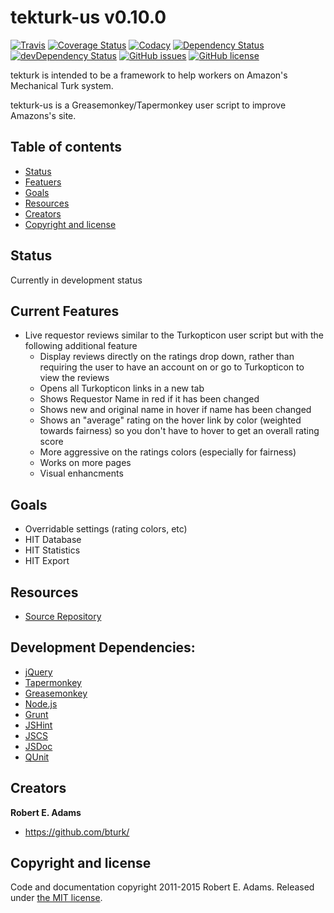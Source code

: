 # tekturk-us v0.10.0

[![Travis](https://img.shields.io/travis/bturk/tekturk-us.svg)](https://travis-ci.org/bturk/tekturk-us)
[![Coverage Status](https://coveralls.io/repos/bturk/tekturk-us/badge.svg?branch=master&service=github)](https://coveralls.io/github/bturk/tekturk-us?branch=master)
[![Codacy](https://img.shields.io/codacy/ae396700daf243c3804179d24c20f6a4.svg)](https://www.codacy.com/app/bturk/tekturk-us/dashboard)
[![Dependency Status](https://david-dm.org/bturk/tekturk-us.svg?theme=shields.io&style=flat)](https://david-dm.org/bturk/tekturk-us)
[![devDependency Status](https://david-dm.org/bturk/tekturk-us/dev-status.svg?theme=shields.io&style=flat)](https://david-dm.org/bturk/tekturk-us#info=devDependencies)
[![GitHub issues](https://img.shields.io/github/issues/bturk/tekturk-us.svg)](https://github.com/bturk/tekturk-us/issues)
[![GitHub license](https://img.shields.io/github/license/bturk/tekturk-us.svg)](https://github.com/bturk/tekturk-us/blob/master/LICENSE-MIT)

tekturk is intended to be a framework to help workers on Amazon's Mechanical Turk system.

tekturk-us is a Greasemonkey/Tapermonkey user script to improve Amazons's site.

## Table of contents

* [Status](#status)
* [Featuers](#current-features)
* [Goals](#goals)
* [Resources](#resources)
* [Creators](#creators)
* [Copyright and license](#copyright-and-license)

## Status

Currently in development status

## Current Features

* Live requestor reviews similar to the Turkopticon user script but with the following additional feature
	* Display reviews directly on the ratings drop down, rather than requiring the user to have an account on or go to Turkopticon to view the reviews
 	* Opens all Turkopticon links in a new tab
 	* Shows Requestor Name in red if it has been changed
 	* Shows new and original name in hover if name has been changed
 	* Shows an "average" rating on the hover link by color (weighted towards fairness) so you don't have to hover to get an overall rating score
 	* More aggressive on the ratings colors (especially for fairness)
 	* Works on more pages
 	* Visual enhancments

## Goals

 * Overridable settings (rating colors, etc)
 * HIT Database
 * HIT Statistics
 * HIT Export

## Resources

* [Source Repository](https://github.com/bturk/tekturk-us)

## Development Dependencies:

 * [jQuery](https://jquery.com/)
 * [Tapermonkey](https://tampermonkey.net/)
 * [Greasemonkey](http://www.greasespot.net/)
 * [Node.js](https://nodejs.org/en/)
 * [Grunt](http://gruntjs.com/)
 * [JSHint](http://jshint.com/)
 * [JSCS](http://jscs.info/)
 * [JSDoc](http://usejsdoc.org/)
 * [QUnit](http://qunitjs.com/)

## Creators

**Robert E. Adams**

 * <https://github.com/bturk/>

## Copyright and license

Code and documentation copyright 2011-2015 Robert E. Adams. Released under [the MIT license](https://github.com/bturk/tekturk-us/blob/master/LICENSE-MIT).
